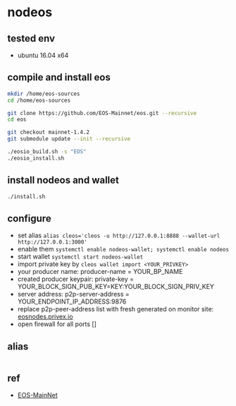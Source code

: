 # nodeos

## tested env

+ ubuntu 16.04 x64

## compile and install eos

```bash
mkdir /home/eos-sources
cd /home/eos-sources

git clone https://github.com/EOS-Mainnet/eos.git --recursive
cd eos

git checkout mainnet-1.4.2
git submodule update --init --recursive

./eosio_build.sh -s "EOS"
./eosio_install.sh
```

## install nodeos and wallet

```bash
./install.sh
```

## configure

+ set alias `alias cleos='cleos -u http://127.0.0.1:8888 --wallet-url http://127.0.0.1:3000'`
+ enable them `systemctl enable nodeos-wallet; systemctl enable nodeos`
+ start wallet `systemctl start nodeos-wallet`
+ import private key by `cleos wallet import <YOUR_PRIVKEY>`
+ your producer name: producer-name = YOUR_BP_NAME
+ created producer keypair: private-key = YOUR_BLOCK_SIGN_PUB_KEY=KEY:YOUR_BLOCK_SIGN_PRIV_KEY
+ server address: p2p-server-address = YOUR_ENDPOINT_IP_ADDRESS:9876
+ replace p2p-peer-address list with fresh generated on monitor site: [eosnodes.privex.io](https://eosnodes.privex.io/?config=1)
+ open firewall for all ports []

## alias

```bash

```

## ref

+ [EOS-MainNet](https://github.com/CryptoLions/EOS-MainNet)